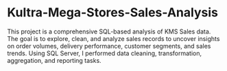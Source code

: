 # Kultra-Mega-Stores-Sales-Analysis
This project is a comprehensive SQL-based analysis of KMS Sales data. The goal is to explore, clean, and analyze sales records to uncover insights on order volumes, delivery performance, customer segments, and sales trends. Using SQL Server, I performed data cleaning, transformation, aggregation, and reporting tasks.
